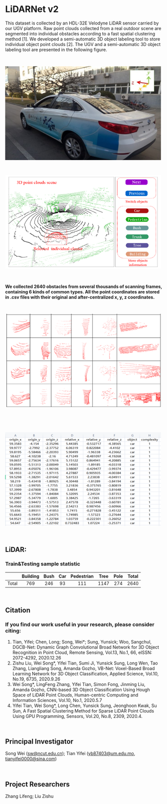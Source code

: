 # LiDARNet v2

This dataset is collected by an HDL-32E Velodyne LiDAR sensor carried by our UGV platform. Raw point clouds collected from a real outdoor scene are segmented into individual obstacles according to a fast spatial clustering method [1]. We developed a semi-automatic 3D object labeling tool to store individual object point clouds [2]. The UGV and a semi-automatic 3D object labeling tool are presented in the following figure. 

&nbsp;
<p float="left">
    <img width="500" height="300" src="images/Car.jpg"/>

</p>
&nbsp;
<p float="left">
    <img width="500" height="300" src="images/labeling tool.png"/>
</p>
&nbsp;

**We collected 2640 obstacles from several thousands of scanning frames, containing 6 kinds of common types. All the point coordinates are stored in .csv files with their original and after-centralized x, y, z coordinates.**


&nbsp;
<p float="left">
    <img width="500" height="300" src="images/sample table.png"/>
</p>

&nbsp;

&nbsp;
<p float="left">
    <img width="500" height="300" src="images/data coordinates.png"/>
</p>

&nbsp;

## LiDAR:
### Train&Testing sample statistic

|       | Building | Bush | Car | Pedestrian | Tree | Pole | Total |
| :---: | :---:    |:---: |      :---: |:---: | :---: | :---: | :---: |
| Total | 769 | 246 | 93 | 111 | 1147 | 274 | 2640 |

&nbsp;
## Citation
### If you find our work useful in your research, please consider citing:

1.	Tian, Yifei; Chen, Long; Song, Wei*; Sung, Yunsick; Woo, Sangchul, DGCB-Net: Dynamic Graph Convolutional Broad Network for 3D Object Recognition in Point Cloud, Remote Sensing, Vol.13, No.1, 66, eISSN: 2072-4292, 2020.12.26
2.	Zishu Liu, Wei Song*, Yifei Tian, Sumi Ji, Yunsick Sung, Long Wen, Tao Zhang, Liangliang Song, Amanda Gozho, VB-Net: Voxel-Based Broad Learning Network for 3D Object Classification, Applied Science, Vol.10, No.19, 6735, 2020.9.26
3.	Wei Song*, LingFeng Zhang, Yifei Tian, Simon Fong, Jinming Liu, Amanda Gozho, CNN-based 3D Object Classification Using Hough Space of LiDAR Point Clouds, Human-centric Computing and Information Sciences, Vol.10, No.1, 2020.5.7
4.	Yifei Tian, Wei Song*, Long Chen, Yunsick Sung, Jeonghoon Kwak, Su Sun, A Fast Spatial Clustering Method for Sparse LiDAR Point Clouds Using GPU Programming, Sensors, Vol.20, No.8, 2309, 2020.4.

&nbsp;
## Principal Investigator
Song Wei (sw@ncut.edu.cn); Tian Yifei (yb87403@um.edu.mo, tianyifei0000@sina.com) 

&nbsp;
## Project Researchers
Zhang Lifeng; Liu Zishu
